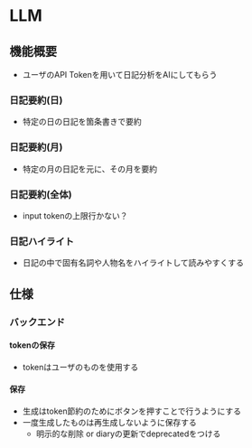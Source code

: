 # LLM

## 機能概要

- ユーザのAPI Tokenを用いて日記分析をAIにしてもらう

### 日記要約(日)

- 特定の日の日記を箇条書きで要約

### 日記要約(月)

- 特定の月の日記を元に、その月を要約

### 日記要約(全体)

- input tokenの上限行かない？

### 日記ハイライト

- 日記の中で固有名詞や人物名をハイライトして読みやすくする

## 仕様

### バックエンド

#### tokenの保存

- tokenはユーザのものを使用する

#### 保存

- 生成はtoken節約のためにボタンを押すことで行うようにする
- 一度生成したものは再生成しないように保存する
  - 明示的な削除 or diaryの更新でdeprecatedをつける
